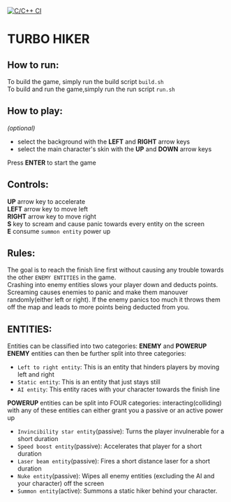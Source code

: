 [![C/C++ CI](https://github.com/JohnChristianCastillo/TurboHiker/actions/workflows/c-cpp.yml/badge.svg)](https://github.com/JohnChristianCastillo/TurboHiker/actions/workflows/c-cpp.yml)
# TURBO HIKER 
## How to run:
To build the game, simply run the build script `build.sh`  
To build and run the game,simply run the run script `run.sh`

## How to play:
_(optional)_ 
 - select the background with the **LEFT** and **RIGHT** arrow keys   
 - select the main character's skin with the **UP** and **DOWN** arrow keys 

Press **ENTER** to start the game

## Controls:
**UP** arrow key to accelerate  
**LEFT** arrow key to move left  
**RIGHT** arrow key to move right  
**S** key to scream and cause panic towards every entity on the screen  
**E** consume `summon entity` power up  

## Rules:
The goal is to reach the finish line first without causing any trouble towards the other `ENEMY ENTITIES` in the game.  
Crashing into enemy entities slows your player down and deducts points.   
Screaming causes enemies to panic and make them manouver randomly(either left or right). If the enemy panics too much it throws them off the map and leads to more points being deducted from you. 

## ENTITIES:
Entities can be classified into two categories: **ENEMY** and **POWERUP**  
**ENEMY** entities can then be further split into three categories:
 - `Left to right entity`: This is an entity that hinders players by moving left and right
 - `Static entity`: This is an entity that just stays still 
 - `AI entity`: This entity races with your character towards the finish line
 
 **POWERUP** entities can be split into FOUR categories:
  interacting(colliding) with any of these entities can either grant you a passive or an active power up
  - `Invincibility star entity`(passive): Turns the player invulnerable for a short duration
  - `Speed boost entity`(passive): Accelerates that player for a short duration
  - `Laser beam entity`(passive): Fires a short distance laser for a short duration
  - `Nuke entity`(passive): Wipes all enemy entities (excluding the AI and your character) off the screen
  - `Summon entity`(active): Summons a static hiker behind your character.
 
 
